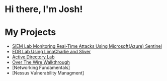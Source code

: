 # Hi there, I'm Josh!

# My Projects
- [SIEM Lab Monitoring Real-Time Attacks Using Microsoft(Azure) Sentinel](https://github.com/jsshargel/SIEM-Microsoft-Sentinel)
- [EDR Lab Using LimaCharlie and Sliver](https://github.com/jsshargel/EDR-Home-Lab-Using-LimaCharlie-and-Sliver)
- [Active Directory Lab](https://github.com/jsshargel/Active-Directory-Lab)
- [Over The Wire Walkthrough](https://github.com/jsshargel/OverTheWire)
- [Networking Fundamentals]
- [Nessus Vulnerability Managment] 
